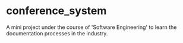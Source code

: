 # conference_system
A mini project under the course of 'Software Engineering' to learn the documentation processes in the industry.
